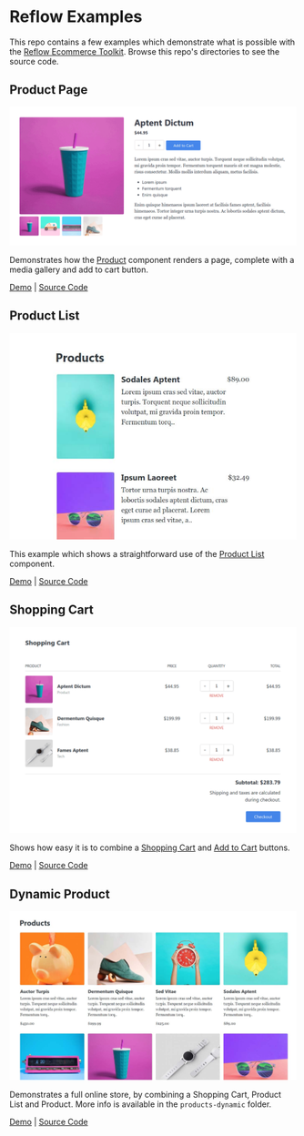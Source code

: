 # Reflow Examples

This repo contains a few examples which demonstrate what is possible with the [Reflow Ecommerce Toolkit](https://reflowhq.com). Browse this repo's directories to see the source code.

## Product Page

![product page](./.readme-img/product.png)

Demonstrates how the [Product](https://reflowhq.com/docs/product.html) component renders a page, complete with a media gallery and add to cart button.

[Demo](https://reflowtoolkit.github.io/examples/product-full/index.html) | [Source Code](./product-full)

## Product List

![product list](./.readme-img/product-list.jpg)

This example which shows a straightforward use of the [Product List](https://reflowhq.com/docs/product-list.html) component.

[Demo](https://reflowtoolkit.github.io/examples/products-list/index.html) | [Source Code](./products-list)

## Shopping Cart

![cart](./.readme-img/cart.png)

Shows how easy it is to combine a [Shopping Cart](https://reflowhq.com/docs/shopping-cart.html) and [Add to Cart](https://reflowhq.com/docs/add-to-cart.html) buttons.

[Demo](https://reflowtoolkit.github.io/examples/cart/index.html) | [Source Code](./cart)

## Dynamic Product

![dynamic product](./.readme-img/dynamic-product.jpg)

Demonstrates a full online store, by combining a Shopping Cart, Product List and Product. More info is available in the `products-dynamic` folder.

[Demo](https://reflowtoolkit.github.io/examples/products-dynamic/index.html) | [Source Code](./products-dynamic)